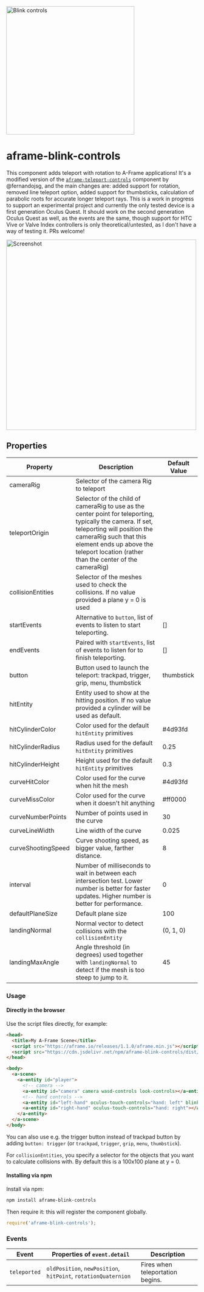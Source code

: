 <img src="https://github.com/jure/aframe-blink-controls/raw/main/blink-logo.png" alt="Blink controls" width="337">

# aframe-blink-controls

This component adds teleport with rotation to A-Frame applications! It's a modified version of the [`aframe-teleport-controls`](https://github.com/fernandojsg/aframe-teleport-controls) component by @fernandojsg, and the main changes are: added support for rotation, removed line teleport option, added support for thumbsticks, calculation of parabolic roots for accurate longer teleport rays. This is a work in progress to support an experimental project and currently the only tested device is a first generation Oculus Quest. It should work on the second generation Oculus Quest as well, as the events are the same, though support for HTC Vive or Valve Index controllers is only theoretical/untested, as I don't have a way of testing it. PRs welcome!

<img src="https://github.com/jure/aframe-blink-controls/raw/main/docs/shots/mesh.jpg" width="500" alt="Screenshot">

## Properties

| Property    | Description                     | Default Value    |
| --------    | -----------                     | -------------    |
| cameraRig       | Selector of the camera Rig to teleport         |    |
| teleportOrigin | Selector of the child of cameraRig to use as the center point for teleporting, typically the camera. If set, teleporting will position the cameraRig such that this element ends up above the teleport location (rather than the center of the cameraRig) |    |
| collisionEntities | Selector of the meshes used to check the collisions. If no value provided a plane y = 0 is used |  |
| startEvents | Alternative to `button`, list of events to listen to start teleporting.| [] |
| endEvents | Paired with `startEvents`, list of events to listen for to finish teleporting.| []            |
| button       | Button used to launch the teleport: trackpad, trigger, grip, menu, thumbstick         | thumbstick   |
| hitEntity | Entity used to show at the hitting position. If no value provided a cylinder will be used as default. |           |
| hitCylinderColor | Color used for the default `hitEntity` primitives | #4d93fd          |
| hitCylinderRadius | Radius used for the default `hitEntity` primitives | 0.25          |
| hitCylinderHeight | Height used for the default `hitEntity` primitives | 0.3 |
| curveHitColor | Color used for the curve when hit the mesh | #4d93fd          |
| curveMissColor | Color used for the curve when it doesn't hit anything | #ff0000          |
| curveNumberPoints | Number of points used in the curve | 30          |
| curveLineWidth | Line width of the curve | 0.025          |
| curveShootingSpeed | Curve shooting speed, as bigger value, farther distance. | 8          |
| interval            | Number of milliseconds to wait in between each intersection test. Lower number is better for faster updates. Higher number is better for performance.              | 0           |
| defaultPlaneSize | Default plane size | 100 |
| landingNormal | Normal vector to detect collisions with the `collisionEntity` | (0, 1, 0)          |
| landingMaxAngle | Angle threshold (in degrees) used together with `landingNormal` to detect if the mesh is too steep to jump to it. | 45          |


### Usage

#### Directly in the browser

Use the script files directly, for example:

```html
<head>
  <title>My A-Frame Scene</title>
  <script src="https://aframe.io/releases/1.1.0/aframe.min.js"></script>
  <script src="https://cdn.jsdelivr.net/npm/aframe-blink-controls/dist/aframe-blink-controls.min.js"></script>
</head>

<body>
  <a-scene>
    <a-entity id="player">
      <!-- camera -->
      <a-entity id="camera" camera wasd-controls look-controls></a-entity>
      <!-- hand controls -->
      <a-entity id="left-hand" oculus-touch-controls="hand: left" blink-controls></a-entity>
      <a-entity id="right-hand" oculus-touch-controls="hand: right"></a-entity>
    </a-entity>
  </a-scene>
</body>
```

You can also use e.g. the trigger button instead of trackpad button by adding `button: trigger` (or `trackpad`, `trigger`, `grip`, `menu`, `thumbstick`).

For `collisionEntities`, you specify a selector for the objects that you want to calculate collisions with. By default this is a 100x100 plane at y = 0.

#### Installing via npm

Install via npm:

```bash
npm install aframe-blink-controls
```

Then require it: this will register the component globally.

```js
require('aframe-blink-controls');
```

### Events

| Event      | Properties of `event.detail`             | Description                      |
|------------|------------------------------------------|----------------------------------|
| `teleported` | `oldPosition`, `newPosition`, `hitPoint`, `rotationQuaternion` | Fires when teleportation begins. |
